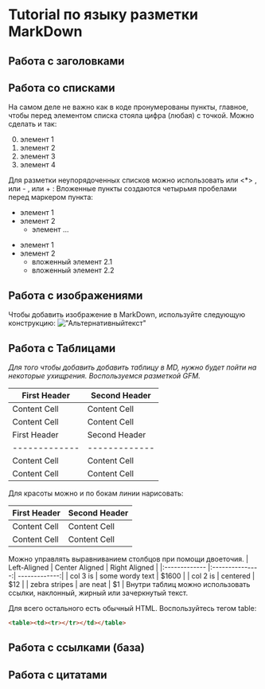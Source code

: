# Tutorial по языку разметки MarkDown

## Работа с заголовками

## Работа со списками
На самом деле не важно как в коде пронумерованы пункты,
главное, чтобы перед элементом списка стояла цифра
(любая) с точкой. Можно сделать и так:

0. элемент 1
0. элемент 2
0. элемент 3
0. элемент 4

Для разметки неупорядоченных списков можно использовать или
<*> , или - , или + :
Вложенные пункты создаются четырьмя пробелами перед маркером
пункта:
+ элемент 1
+ элемент 2
    * элемент ...
- элемент 1
- элемент 2
    - вложенный элемент 2.1
    - вложенный элемент 2.2

## Работа с изображениями

Чтобы добавить изображение в MarkDown, используйте следующую конструкцию:
!["Альтернативныйтекст"](https://upload.wikimedia.org/wikipedia/commons/thumb/8/80/140-P1020281_-_Flickr_-_Laurie_Nature_Bee.jpg/1280px-140-P1020281_-_Flickr_-_Laurie_Nature_Bee.jpg)

## Работа с Таблицами
*Для того чтобы добавить добавить таблицу в MD, нужно будет пойти на некоторые ухищрения. Воспользуемся разметкой GFM.*

| First Header | Second Header |
| ------------- | ------------- |
| Content Cell | Content Cell |
| Content Cell | Content Cell |
First Header | Second Header
------------- | -------------
Content Cell | Content Cell
Content Cell | Content Cell
Для красоты можно и по бокам линии нарисовать:

| First Header | Second Header |
| ------------- | ------------- |
| Content Cell | Content Cell |
| Content Cell | Content Cell |
Можно управлять выравниванием столбцов при помощи
двоеточия.
| Left-Aligned | Center Aligned | Right Aligned |
|:------------- |:---------------:| -------------:|
| col 3 is | some wordy text | $1600 |
| col 2 is | centered | $12 |
| zebra stripes | are neat | $1 |
Внутри таблиц можно использовать ссылки, наклонный,
жирный или зачеркнутый текст.


Для всего остального есть обычный HTML. Воспользуйтесь тегом table:
```HTML 
<table><td><tr></tr></td></table>
```

## Работа с ссылками (база)

## Работа с цитатами
